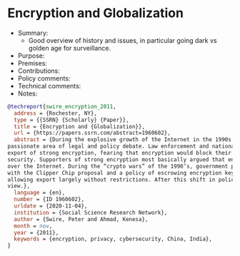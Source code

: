 # Encryption and Globalization

- Summary:
  - Good overview of history and issues, in particular going dark vs golden age for surveillance.
- Purpose:
- Premises:
- Contributions:
- Policy comments:
- Technical comments:
- Notes:

```bib
@techreport{swire_encryption_2011,
  address = {Rochester, NY},
  type = {{SSRN} {Scholarly} {Paper}},
  title = {Encryption and {Globalization}},
  url = {https://papers.ssrn.com/abstract=1960602},
  abstract = {During the explosive growth of the Internet in the 1990s, encryption was quite likely the single most
passionate area of legal and policy debate. Law enforcement and national security agencies supported limits on the
export of strong encryption, fearing that encryption would block their ability to protect public safety and national
security. Supporters of strong encryption most basically argued that encryption was essential to securing communication
over the Internet. During the “crypto wars” of the 1990’s, government policy initially supported surveillance,
with the Clipper Chip proposal and a policy of escrowing encryption keys. The administration shifted position in 1999,
allowing export largely without restrictions. After this shift in policy, encryption law and policy largely faded from
view.},
  language = {en},
  number = {ID 1960602},
  urldate = {2020-11-04},
  institution = {Social Science Research Network},
  author = {Swire, Peter and Ahmad, Kenesa},
  month = nov,
  year = {2011},
  keywords = {encryption, privacy, cybersecurity, China, India},
}
```
